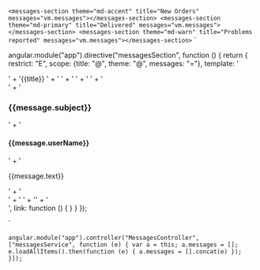 `
       <messages-section theme="md-accent" title="New Orders" messages="vm.messages"></messages-section>
        <messages-section theme="md-primary" title="Delivered" messages="vm.messages"></messages-section>
        <messages-section theme="md-warn" title="Problems reported" messages="vm.messages"></messages-section>
`
`

angular.module("app").directive("messagesSection", function () {
    return {
        restrict: "E",
        scope: {title: "@", theme: "@", messages: "="},
        template: '<section>  ' +
        '<md-subheader ng-class="theme">{{title}}</md-subheader>  ' +
        '<md-list>    ' +
        '<md-list-item class="md-3-line" ng-repeat="message in messages">    ' +
        '<img class="md-avatar" ng-src="' + srg_base_url + 'assets/images/einstein.jpg">    ' +
        '<div class="md-list-item-text">      ' +
        '<h3>{{message.subject}}</h3>      ' +
        '<h4>{{message.userName}}</h4>      ' +
        '<p>{{message.text}}</p>    ' +
        '</div>    ' +
        '</md-list-item>  ' +
        '</md-list>' +
        '</section>',
        link: function () {
        }
    }
});

`

`
    angular.module("app").controller("MessagesController", ["messagesService", function (e) {
        var a = this;
        a.messages = [];
        e.loadAllItems().then(function (e) {
            a.messages = [].concat(e)
        });
    }]);
`